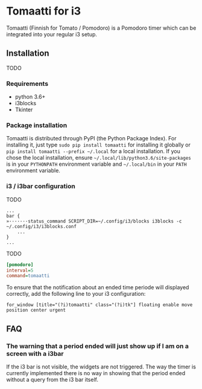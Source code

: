 # Tomaatti for i3
Tomaatti (Finnish for Tomato / Pomodoro) is a Pomodoro timer which can be integrated into your
regular i3 setup.

## Installation
TODO

### Requirements
* python 3.6+
* i3blocks
* Tkinter

### Package installation
Tomaatti is distributed through PyPI (the Python Package Index). For installing it, just
type ```sudo pip install tomaatti``` for installing it globally or ```pip install tomaatti --prefix ~/.local```
for a local installation. If you chose the local installation, ensure ```~/.local/lib/python3.6/site-packages``` is in your ```PYTHONPATH``` environment
variable and ```~/.local/bin``` in your ```PATH``` environment variable.

### i3 / i3bar configuration
TODO
```
...
bar {
»·······status_command SCRIPT_DIR=~/.config/i3/blocks i3blocks -c ~/.config/i3/i3blocks.conf
	...
}
...
```

TODO
```ini
[pomodoro]
interval=5
command=tomaatti
```

To ensure that the notification about an ended time periode will displayed correctly, add the following line to your i3 configuration:
```
for_window [title="(?i)tomaatti" class="(?i)tk"] floating enable move position center urgent
```

## FAQ

### The warning that a period ended will just show up if I am on a screen with a i3bar
If the i3 bar is not visible, the widgets are not triggered. The way the timer is currently implemented there is no way in showing
that the period ended without a query from the i3 bar itself.
